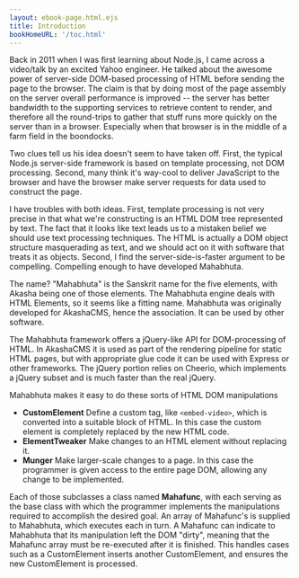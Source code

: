 ```yaml
---
layout: ebook-page.html.ejs
title: Introduction
bookHomeURL: '/toc.html'
---
```


Back in 2011 when I was first learning about Node.js, I came across a video/talk by an excited Yahoo engineer.  He talked about the awesome power of server-side DOM-based processing of HTML before sending the page to the browser.  The claim is that by doing most of the page assembly on the server overall performance is improved -- the server has better bandwidth to the supporting services to retrieve content to render, and therefore all the round-trips to gather that stuff runs more quickly on the server than in a browser.  Especially when that browser is in the middle of a farm field in the boondocks.

Two clues tell us his idea doesn't seem to have taken off.  First, the typical Node.js server-side framework is based on template processing, not DOM processing.  Second, many think it's way-cool to deliver JavaScript to the browser and have the browser make server requests for data used to construct the page.

I have troubles with both ideas.  First, template processing is not very precise in that what we're constructing is an HTML DOM tree represented by text.  The fact that it looks like text leads us to a mistaken belief we should use text processing techniques.  The HTML is actually a DOM object structure masquerading as text, and we should act on it with software that treats it as objects.  Second, I find the server-side-is-faster argument to be compelling.  Compelling enough to have developed Mahabhuta.

The name? "Mahabhuta" is the Sanskrit name for the five elements, with Akasha being one of those elements. The Mahabhuta engine deals with HTML Elements, so it seems like a fitting name.  Mahabhuta was originally developed for AkashaCMS, hence the association.  It can be used by other software.

The Mahabhuta framework offers a jQuery-like API for DOM-processing of HTML.  In AkashaCMS it is used as part of the rendering pipeline for static HTML pages, but with appropriate glue code it can be used with Express or other frameworks.  The jQuery portion relies on Cheerio, which implements a jQuery subset and is much faster than the real jQuery.

Mahabhuta makes it easy to do these sorts of HTML DOM manipulations

* **CustomElement** Define a custom tag, like `<embed-video>`, which is converted into a suitable block of HTML.  In this case the custom element is completely replaced by the new HTML code.
* **ElementTweaker** Make changes to an HTML element without replacing it.
* **Munger** Make larger-scale changes to a page.  In this case the programmer is given access to the entire page DOM, allowing any change to be implemented.

Each of those subclasses a class named **Mahafunc**, with each serving as the base class with which the programmer implements the manipulations required to accomplish the desired goal.  An array of Mahafunc's is supplied to Mahabhuta, which executes each in turn.  A Mahafunc can indicate to Mahabhuta that its manipulation left the DOM "dirty", meaning that the Mahafunc array must be re-executed after it is finished.  This handles cases such as a CustomElement inserts another CustomElement, and ensures the new CustomElement is processed.
